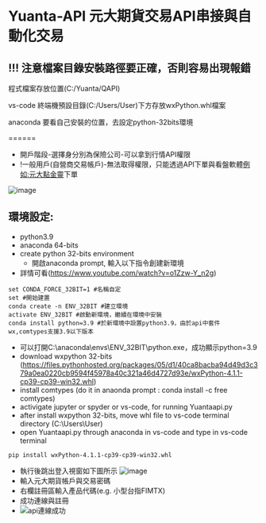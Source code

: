 # Yuanta-API 元大期貨交易API串接與自動化交易

## !!! 注意檔案目錄安裝路徑要正確，否則容易出現報錯

程式檔案存放位置(C:/Yuanta/QAPI)

vs-code 終端機預設目錄(C:/Users/User)下方存放wxPython.whl檔案

anaconda 要看自己安裝的位置，去設定python-32bits環境

======
- 開戶階段-選擇身分別為保險公司-可以拿到行情API權限
- !一般用戶(自營商交易帳戶)-無法取得權限，只能透過API下單與看盤軟體[例如:元大點金靈](https://www.yuanta.com.tw/eYuanta/securities/aporder/Instructions/836878aa-5e5f-4dc8-9d18-984e9bf5c1cd?TargetId=16b7b99c-7cc5-4b05-9208-58f026f8da0a&TargetMode=2)下單

![image](https://user-images.githubusercontent.com/72643996/228870955-dfd3e9a6-9d13-4e08-b760-d4520212307f.png)

## 環境設定:
- python3.9
- anaconda 64-bits
- create python 32-bits environment
  - 開啟anaconda prompt, 輸入以下指令創建新環境
- 詳情可看(https://www.youtube.com/watch?v=o1Zzw-Y_n2g)
```
set CONDA_FORCE_32BIT=1 #名稱自定
set #開始建置
conda create -n ENV_32BIT #建立環境
activate ENV_32BIT #啟動新環境，繼續在環境中安裝
conda install python=3.9 #於新環境中設置python3.9，由於api中套件wx,comtypes支援3.9以下版本
```
  - 可以打開C:\anaconda\envs\ENV_32BIT\python.exe，成功顯示python=3.9
- download wxpython 32-bits
(https://files.pythonhosted.org/packages/05/d1/40ca8bacba94d49d3c379a0ea0220cb9594f45978a40c321a46d4727d93e/wxPython-4.1.1-cp39-cp39-win32.whl)
- install comtypes (do it in anaonda prompt : conda install -c free comtypes)
- activigate jupyter or spyder or vs-code, for running Yuantaapi.py
- after install wxpython 32-bits, move whl file to vs-code terminal directory (C:\Users\User)
- open Yuantaapi.py through anaconda in vs-code and type in vs-code terminal
```
pip install wxPython-4.1.1-cp39-cp39-win32.whl
```
- 執行後跳出登入視窗如下圖所示
![image](https://user-images.githubusercontent.com/72643996/228880830-90aeef64-2446-4c3a-a591-924e091ec88a.png)
- 輸入元大期貨帳戶與交易密碼
- 右欄註冊區輸入產品代碼(e.g. 小型台指FIMTX)
- 成功連線與註冊
- ![api連線成功](https://user-images.githubusercontent.com/72643996/229060823-ae01c109-6e4a-4b47-8660-a81cc4144802.png)

